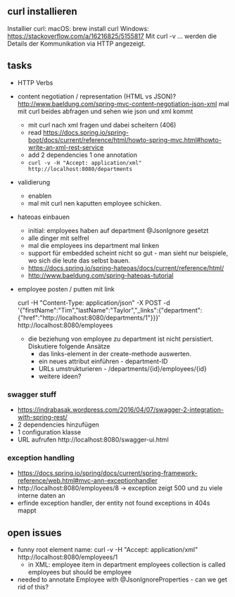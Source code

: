 
## curl installieren
Installier curl: 
macOS: brew install curl
Windows: https://stackoverflow.com/a/16216825/5155817
Mit curl -v ... werden die Details der Kommunikation via HTTP angezeigt.

## tasks

- HTTP Verbs

- content negotiation / representation (HTML vs JSON)? http://www.baeldung.com/spring-mvc-content-negotiation-json-xml mal mit curl beides abfragen und sehen wie json und xml kommt
  - mit curl nach xml fragen und dabei scheitern (406)
  - read https://docs.spring.io/spring-boot/docs/current/reference/html/howto-spring-mvc.html#howto-write-an-xml-rest-service
  - add 2 dependencies 1 one annotation
  - `curl -v -H "Accept: application/xml" http://localhost:8080/departments`

- validierung
  - enablen
  - mal mit curl nen kaputten employee schicken.

- hateoas einbauen
  - initial: employees haben auf department @JsonIgnore gesetzt
  - alle dinger mit selfrel
  - mal die employees ins department mal linken
  - support für embedded scheint nicht so gut - man sieht nur beispiele, wo sich die leute das selbst bauen.
  - https://docs.spring.io/spring-hateoas/docs/current/reference/html/
  - http://www.baeldung.com/spring-hateoas-tutorial

- employee posten / putten mit link

  curl -H "Content-Type: application/json" -X POST -d '{"firstName":"Tim","lastName":"Taylor","_links":{"department":{"href":"http://localhost:8080/departments/1"}}}' http://localhost:8080/employees
  - die beziehung von employee zu department ist nicht persistiert. Diskutiere folgende Ansätze
    - das links-element in der create-methode auswerten.
    - ein neues attribut einführen - department-ID
    - URLs umstrukturieren - /departments/{id}/employees/{id} 
    - weitere ideen?

### swagger stuff

- https://indrabasak.wordpress.com/2016/04/07/swagger-2-integration-with-spring-rest/
- 2 dependencies hinzufügen
- 1 configuration klasse
- URL aufrufen http://localhost:8080/swagger-ui.html

### exception handling

- https://docs.spring.io/spring/docs/current/spring-framework-reference/web.html#mvc-ann-exceptionhandler
- http://localhost:8080/employees/8 -> exception zeigt 500 und zu viele interne daten an
- erfinde exception handler, der entity not found exceptions in 404s mappt

## open issues

- funny root element name: curl -v -H "Accept: application/xml"  http://localhost:8080/employees/1
  - in XML: employee item in department employees collection is called employees but should be employee
- needed to annotate Employee with @JsonIgnoreProperties - can we get rid of this?